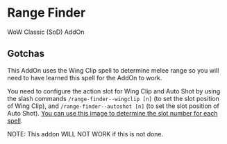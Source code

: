 # Range Finder
WoW Classic (SoD) AddOn

## Gotchas
This AddOn uses the Wing Clip spell to determine melee range so you will need to have learned this spell for the AddOn to work.

You need to configure the action slot for Wing Clip and Auto Shot by using the slash commands `/range-finder--wingclip [n]` (to set the slot position of Wing Clip), and `/range-finder--autoshot [n]` (to set the slot position of Auto Shot). [You can use this image to determine the slot number for each spell](https://i.imgur.com/VGArn.jpg). 

NOTE: This addon WILL NOT WORK if this is not done.


<!-- ![screenshot](screenshot.png) -->
